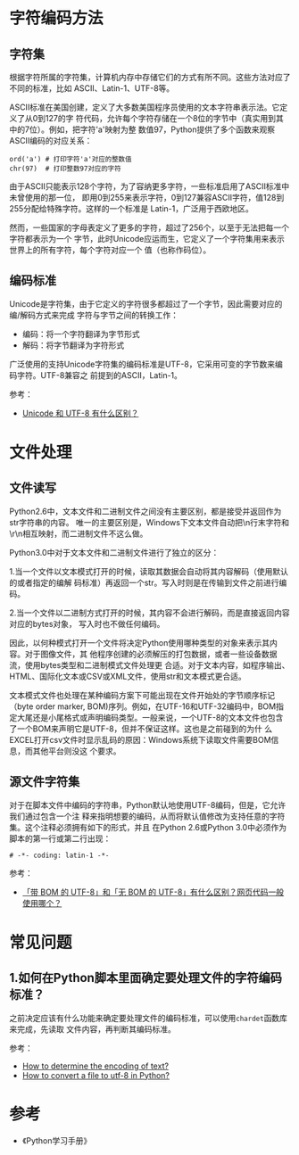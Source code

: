 # 字符编码方法

## 字符集

根据字符所属的字符集，计算机内存中存储它们的方式有所不同。这些方法对应了不同的标准，比如
ASCII、Latin-1、UTF-8等。

ASCII标准在美国创建，定义了大多数美国程序员使用的文本字符串表示法。它定义了从0到127的字
符代码，允许每个字符存储在一个8位的字节中（真实用到其中的7位）。例如，把字符'a'映射为整
数值97，Python提供了多个函数来观察ASCII编码的对应关系：

```
ord('a') # 打印字符'a'对应的整数值
chr(97)  # 打印整数97对应的字符
```

由于ASCII只能表示128个字符，为了容纳更多字符，一些标准启用了ASCII标准中未曾使用的那一位，
即用0到255来表示字符，0到127兼容ASCII字符，值128到255分配给特殊字符。这样的一个标准是
Latin-1，广泛用于西欧地区。

然而，一些国家的字母表定义了更多的字符，超过了256个，以至于无法把每一个字符都表示为一个
字节，此时Unicode应运而生，它定义了一个字符集用来表示世界上的所有字符，每个字符对应一个
值（也称作码位）。

## 编码标准

Unicode是字符集，由于它定义的字符很多都超过了一个字节，因此需要对应的编/解码方式来完成
字符与字节之间的转换工作：

- 编码：将一个字符翻译为字节形式
- 解码：将字节翻译为字符形式

广泛使用的支持Unicode字符集的编码标准是UTF-8，它采用可变的字节数来编码字符。UTF-8兼容之
前提到的ASCII，Latin-1。

参考：

- [Unicode 和 UTF-8 有什么区别？](https://www.zhihu.com/question/23374078)

# 文件处理

## 文件读写

Python2.6中，文本文件和二进制文件之间没有主要区别，都是接受并返回作为str字符串的内容。
唯一的主要区别是，Windows下文本文件自动把\n行末字符和\r\n相互映射，而二进制文件不这么做。

Python3.0中对于文本文件和二进制文件进行了独立的区分：

1.当一个文件以文本模式打开的时候，读取其数据会自动将其内容解码（使用默认的或者指定的编解
码标准）再返回一个str。写入时则是在传输到文件之前进行编码。

2.当一个文件以二进制方式打开的时候，其内容不会进行解码，而是直接返回内容对应的bytes对象，
写入时也不做任何编码。

因此，以何种模式打开一个文件将决定Python使用哪种类型的对象来表示其内容。对于图像文件，其
他程序创建的必须解压的打包数据，或者一些设备数据流，使用bytes类型和二进制模式文件处理更
合适。对于文本内容，如程序输出、HTML、国际化文本或CSV或XML文件，使用str和文本模式更合适。

文本模式文件也处理在某种编码方案下可能出现在文件开始处的字节顺序标记（byte order marker,
BOM)序列。例如，在UTF-16和UTF-32编码中，BOM指定大尾还是小尾格式或声明编码类型。一般来说，一个UTF-8的文本文件也包含了一个BOM来声明它是UTF-8，但并不保证这样。这也是之前碰到的为什
么EXCEL打开csv文件时显示乱码的原因：Windows系统下读取文件需要BOM信息，而其他平台则没这
个要求。

## 源文件字符集

对于在脚本文件中编码的字符串，Python默认地使用UTF-8编码，但是，它允许我们通过包含一个注
释来指明想要的编码，从而将默认值修改为支持任意的字符集。这个注释必须拥有如下的形式，并且
在Python 2.6或Python 3.0中必须作为脚本的第一行或第二行出现：

`# -*- coding: latin-1 -*-`

参考：  

- [「带 BOM 的 UTF-8」和「无 BOM 的 UTF-8」有什么区别？网页代码一般使用哪个？](https://www.zhihu.com/question/20167122)

# 常见问题

## 1.如何在Python脚本里面确定要处理文件的字符编码标准？

之前决定应该有什么功能来确定要处理文件的编码标准，可以使用`chardet`函数库来完成，先读取
文件内容，再判断其编码标准。

参考：

- [How to determine the encoding of text?](https://stackoverflow.com/questions/436220/how-to-determine-the-encoding-of-text)
- [How to convert a file to utf-8 in Python?](https://stackoverflow.com/questions/191359/how-to-convert-a-file-to-utf-8-in-python)


# 参考

- 《Python学习手册》
